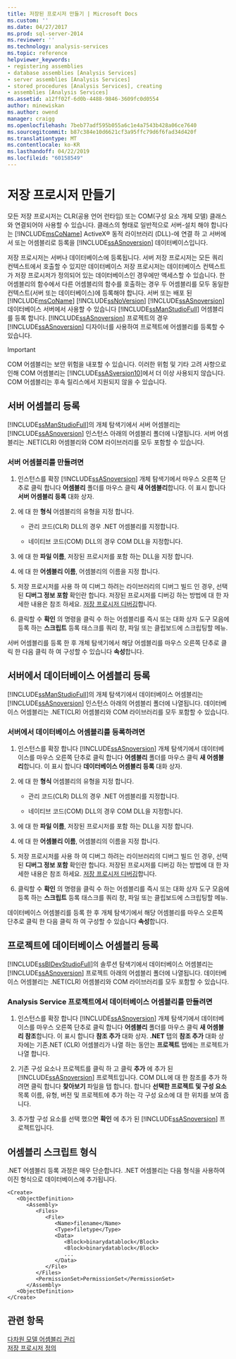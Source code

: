 ```yaml
---
title: 저장된 프로시저 만들기 | Microsoft Docs
ms.custom: ''
ms.date: 04/27/2017
ms.prod: sql-server-2014
ms.reviewer: ''
ms.technology: analysis-services
ms.topic: reference
helpviewer_keywords:
- registering assemblies
- database assemblies [Analysis Services]
- server assemblies [Analysis Services]
- stored procedures [Analysis Services], creating
- assemblies [Analysis Services]
ms.assetid: a12ff02f-6d0b-4488-9846-3609fc0d0554
author: minewiskan
ms.author: owend
manager: craigg
ms.openlocfilehash: 7beb77adf595b055a6c1e4a7543b428a06ce7640
ms.sourcegitcommit: b87c384e10d6621cf3a95ffc79d6f6fad34d420f
ms.translationtype: MT
ms.contentlocale: ko-KR
ms.lasthandoff: 04/22/2019
ms.locfileid: "60158549"
---
```

# <a name="creating-stored-procedures"></a>저장 프로시저 만들기
  모든 저장 프로시저는 CLR(공용 언어 런타임) 또는 COM(구성 요소 개체 모델) 클래스와 연결되어야 사용할 수 있습니다. 클래스의 형태로 일반적으로 서버-설치 해야 합니다는 [!INCLUDE[msCoName](../../includes/msconame-md.md)] ActiveX® 동적 라이브러리 (DLL)-에 연결 하 고 서버에서 또는 어셈블리로 등록을 [!INCLUDE[ssASnoversion](../../includes/ssasnoversion-md.md)] 데이터베이스입니다.  
  
 저장 프로시저는 서버나 데이터베이스에 등록됩니다. 서버 저장 프로시저는 모든 쿼리 컨텍스트에서 호출할 수 있지만 데이터베이스 저장 프로시저는 데이터베이스 컨텍스트가 저장 프로시저가 정의되어 있는 데이터베이스인 경우에만 액세스할 수 있습니다. 한 어셈블리의 함수에서 다른 어셈블리의 함수를 호출하는 경우 두 어셈블리를 모두 동일한 컨텍스트(서버 또는 데이터베이스)에 등록해야 합니다. 서버 또는 배포 된 [!INCLUDE[msCoName](../../includes/msconame-md.md)] [!INCLUDE[ssNoVersion](../../includes/ssnoversion-md.md)] [!INCLUDE[ssASnoversion](../../includes/ssasnoversion-md.md)] 데이터베이스 서버에서 사용할 수 있습니다 [!INCLUDE[ssManStudioFull](../../includes/ssmanstudiofull-md.md)] 어셈블리를 등록 합니다. [!INCLUDE[ssASnoversion](../../includes/ssasnoversion-md.md)] 프로젝트의 경우 [!INCLUDE[ssASnoversion](../../includes/ssasnoversion-md.md)] 디자이너를 사용하여 프로젝트에 어셈블리를 등록할 수 있습니다.  
  
> [!IMPORTANT]  
>  COM 어셈블리는 보안 위험을 내포할 수 있습니다. 이러한 위험 및 기타 고려 사항으로 인해 COM 어셈블리는 [!INCLUDE[ssASversion10](../../includes/ssasversion10-md.md)]에서 더 이상 사용되지 않습니다. COM 어셈블리는 후속 릴리스에서 지원되지 않을 수 있습니다.  
  
## <a name="registering-a-server-assembly"></a>서버 어셈블리 등록  
 [!INCLUDE[ssManStudioFull](../../includes/ssmanstudiofull-md.md)]의 개체 탐색기에서 서버 어셈블리는 [!INCLUDE[ssASnoversion](../../includes/ssasnoversion-md.md)] 인스턴스 아래의 어셈블리 폴더에 나열됩니다. 서버 어셈블리는 .NET(CLR) 어셈블리와 COM 라이브러리를 모두 포함할 수 있습니다.  
  
### <a name="to-create-a-server-assembly"></a>서버 어셈블리를 만들려면  
  
1.  인스턴스를 확장 [!INCLUDE[ssASnoversion](../../includes/ssasnoversion-md.md)] 개체 탐색기에서 마우스 오른쪽 단추로 클릭 합니다 **어셈블리** 폴더를 마우스 클릭 **새 어셈블리**합니다. 이 표시 합니다 **서버 어셈블리 등록** 대화 상자.  
  
2.  에 대 한 **형식** 어셈블리의 유형을 지정 합니다.  
  
    -   관리 코드(CLR) DLL의 경우 .NET 어셈블리를 지정합니다.  
  
    -   네이티브 코드(COM) DLL의 경우 COM DLL을 지정합니다.  
  
3.  에 대 한 **파일 이름**, 저장된 프로시저를 포함 하는 DLL을 지정 합니다.  
  
4.  에 대 한 **어셈블리 이름**, 어셈블리의 이름을 지정 합니다.  
  
5.  저장 프로시저를 사용 하 여 디버그 하려는 라이브러리의 디버그 빌드 인 경우, 선택 된 **디버그 정보 포함** 확인란 합니다. 저장된 프로시저를 디버깅 하는 방법에 대 한 자세한 내용은 참조 하세요. [저장 프로시저 디버깅](debugging-stored-procedures.md)합니다.  
  
6.  클릭할 수 **확인** 의 명령을 클릭 수 하는 어셈블리를 즉시 또는 대화 상자 도구 모음에 등록 하는 **스크립트** 등록 태스크를 쿼리 창, 파일 또는 클립보드에 스크립팅할 메뉴.  
  
 서버 어셈블리를 등록 한 후 개체 탐색기에서 해당 어셈블리를 마우스 오른쪽 단추로 클릭 한 다음 클릭 하 여 구성할 수 있습니다 **속성**합니다.  
  
## <a name="registering-a-database-assembly-on-the-server"></a>서버에서 데이터베이스 어셈블리 등록  
 [!INCLUDE[ssManStudioFull](../../includes/ssmanstudiofull-md.md)]의 개체 탐색기에서 데이터베이스 어셈블리는 [!INCLUDE[ssASnoversion](../../includes/ssasnoversion-md.md)] 인스턴스 아래의 어셈블리 폴더에 나열됩니다. 데이터베이스 어셈블리는 .NET(CLR) 어셈블리와 COM 라이브러리를 모두 포함할 수 있습니다.  
  
### <a name="to-create-a-database-assembly-on-a-server"></a>서버에서 데이터베이스 어셈블리를 등록하려면  
  
1.  인스턴스를 확장 합니다 [!INCLUDE[ssASnoversion](../../includes/ssasnoversion-md.md)] 개체 탐색기에서 데이터베이스를 마우스 오른쪽 단추로 클릭 합니다 **어셈블리** 폴더를 마우스 클릭 **새 어셈블리**합니다. 이 표시 합니다 **데이터베이스 어셈블리 등록** 대화 상자.  
  
2.  에 대 한 **형식** 어셈블리의 유형을 지정 합니다.  
  
    -   관리 코드(CLR) DLL의 경우 .NET 어셈블리를 지정합니다.  
  
    -   네이티브 코드(COM) DLL의 경우 COM DLL을 지정합니다.  
  
3.  에 대 한 **파일 이름**, 저장된 프로시저를 포함 하는 DLL을 지정 합니다.  
  
4.  에 대 한 **어셈블리 이름**, 어셈블리의 이름을 지정 합니다.  
  
5.  저장 프로시저를 사용 하 여 디버그 하려는 라이브러리의 디버그 빌드 인 경우, 선택 된 **디버그 정보 포함** 확인란 합니다. 저장된 프로시저를 디버깅 하는 방법에 대 한 자세한 내용은 참조 하세요. [저장 프로시저 디버깅](debugging-stored-procedures.md)합니다.  
  
6.  클릭할 수 **확인** 의 명령을 클릭 수 하는 어셈블리를 즉시 또는 대화 상자 도구 모음에 등록 하는 **스크립트** 등록 태스크를 쿼리 창, 파일 또는 클립보드에 스크립팅할 메뉴.  
  
 데이터베이스 어셈블리를 등록 한 후 개체 탐색기에서 해당 어셈블리를 마우스 오른쪽 단추로 클릭 한 다음 클릭 하 여 구성할 수 있습니다 **속성**합니다.  
  
## <a name="registering-a-database-assembly-in-a-project"></a>프로젝트에 데이터베이스 어셈블리 등록  
 [!INCLUDE[ssBIDevStudioFull](../../includes/ssbidevstudiofull-md.md)]의 솔루션 탐색기에서 데이터베이스 어셈블리는 [!INCLUDE[ssASnoversion](../../includes/ssasnoversion-md.md)] 프로젝트 아래의 어셈블리 폴더에 나열됩니다. 데이터베이스 어셈블리는 .NET(CLR) 어셈블리와 COM 라이브러리를 모두 포함할 수 있습니다.  
  
### <a name="to-create-a-database-assembly-in-an-analysis-service-project"></a>Analysis Service 프로젝트에서 데이터베이스 어셈블리를 만들려면  
  
1.  인스턴스를 확장 합니다 [!INCLUDE[ssASnoversion](../../includes/ssasnoversion-md.md)] 개체 탐색기에서 데이터베이스를 마우스 오른쪽 단추로 클릭 합니다 **어셈블리** 폴더를 마우스 클릭 **새 어셈블리 참조**합니다. 이 표시 합니다 **참조 추가** 대화 상자. **.NET** 탭의 **참조 추가** 대화 상자에는 기존.NET (CLR) 어셈블리가 나열 하는 동안는 **프로젝트** 탭에는 프로젝트가 나열 합니다.  
  
2.  기존 구성 요소나 프로젝트를 클릭 하 고 클릭 **추가** 에 추가 된 [!INCLUDE[ssASnoversion](../../includes/ssasnoversion-md.md)] 프로젝트입니다. COM DLL에 대 한 참조를 추가 하려면 클릭 합니다 **찾아보기** 파일을 탭 합니다. 합니다 **선택한 프로젝트 및 구성 요소** 목록 이름, 유형, 버전 및 프로젝트에 추가 하는 각 구성 요소에 대 한 위치를 보여 줍니다.  
  
3.  추가할 구성 요소를 선택 했으면 **확인** 에 추가 된 [!INCLUDE[ssASnoversion](../../includes/ssasnoversion-md.md)] 프로젝트입니다.  
  
## <a name="script-format-for-an-assembly"></a>어셈블리 스크립트 형식  
 .NET 어셈블리 등록 과정은 매우 단순합니다. .NET 어셈블리는 다음 형식을 사용하여 이진 형식으로 데이터베이스에 추가됩니다.  
  
```  
<Create>  
   <ObjectDefinition>  
      <Assembly>  
         <Files>  
            <File>  
               <Name>filename</Name>  
               <Type>filetype</Type>  
               <Data>  
                  <Block>binarydatablock</Block>  
                  <Block>binarydatablock</Block>  
                  ...  
               </Data>  
            </File>  
         </Files>  
         <PermissionSet>PermissionSet</PermissionSet>  
      </Assembly>  
   <ObjectDefinition>  
</Create>  
```  
  
## <a name="see-also"></a>관련 항목  
 [다차원 모델 어셈블리 관리](../multidimensional-models/multidimensional-model-assemblies-management.md)   
 [저장 프로시저 정의](defining-stored-procedures.md)  
  
  
